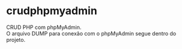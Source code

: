 # crudphpmyadmin
CRUD PHP com phpMyAdmin. <br>
O arquivo DUMP para conexão com o phpMyAdmin segue dentro do projeto.
